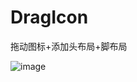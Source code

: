 # DragIcon
拖动图标+添加头布局+脚布局

![image](https://raw.githubusercontent.com/qq8585083/DragIcon/master/dragicon1.gif)
